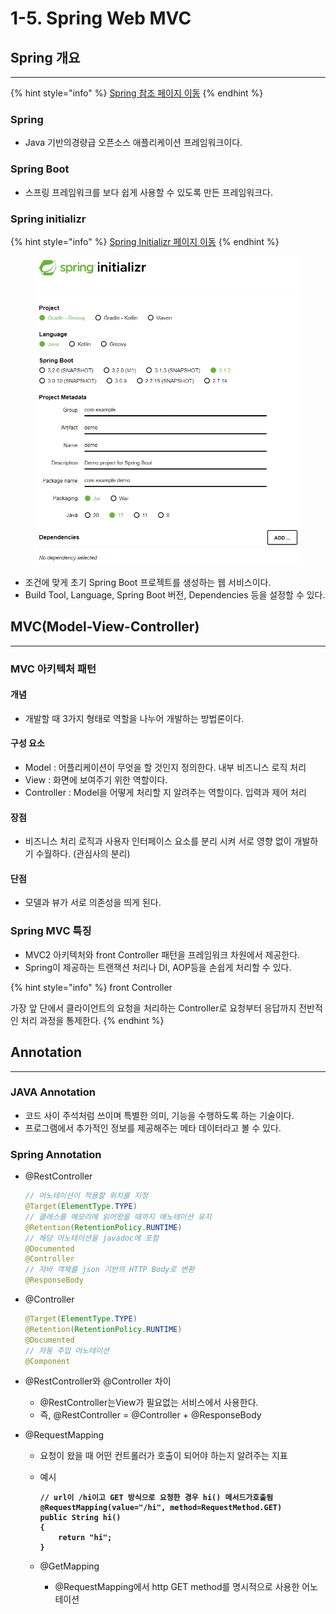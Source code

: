 # 1-5. Spring Web MVC

## Spring 개요

***

{% hint style="info" %}
[Spring 참조 페이지 이동](https://docs.spring.io/spring-framework/reference/)
{% endhint %}

### Spring

* Java 기반의경량급 오픈소스 애플리케이션 프레임워크이다.&#x20;

### Spring Boot

* 스프링 프레임워크를 보다 쉽게 사용할 수 있도록 만든 프레임워크다.

### Spring initializr

{% hint style="info" %}
[Spring Initializr](https://start.spring.io/)[ 페이지 이동](https://start.spring.io/)
{% endhint %}

<figure><img src="../../.gitbook/assets/화면 캡처 2023-08-17 222048.png" alt=""><figcaption></figcaption></figure>

* 조건에 맞게 초기 Spring Boot 프로젝트를 생성하는 웹 서비스이다.
* Build Tool, Language, Spring Boot 버전, Dependencies 등을 설정할 수 있다.

## MVC(Model-View-Controller)

***

### MVC 아키텍처 패턴

#### 개념

* 개발할 때 3가지 형태로 역할을 나누어 개발하는 방법론이다.

#### 구성 요소

* Model : 어플리케이션이 무엇을 할 것인지 정의한다. 내부 비즈니스 로직 처리
* View : 화면에 보여주기 위한 역할이다.&#x20;
* Controller : Model을 어떻게 처리할 지 알려주는 역할이다. 입력과 제어 처리

#### 장점

* 비즈니스 처리 로직과 사용자 인터페이스 요소를 분리 시켜 서로 영향 없이 개발하기 수월하다. (관심사의 분리)

#### 단점

* 모델과 뷰가 서로 의존성을 띄게 된다.

### Spring MVC 특징

* MVC2 아키텍처와 front Controller 패턴을 프레임워크 차원에서 제공한다.
* Spring이 제공하는 트랜잭션 처리나 DI, AOP등을 손쉽게 처리할 수 있다.

{% hint style="info" %}
front Controller

가장 앞 단에서 클라이언트의 요청을 처리하는 Controller로  요청부터 응답까지 전반적인 처리 과정을 통제한다.
{% endhint %}

## Annotation

***

### JAVA Annotation

* 코드 사이 주석처럼 쓰이며 특별한 의미, 기능을 수행하도록 하는 기술이다.
* 프로그램에서 추가적인 정보를 제공해주는 메타 데이터라고 볼 수 있다.

### Spring Annotation

*   @RestController

    ```java
    // 어노테이션이 적용할 위치를 지정
    @Target(ElementType.TYPE)
    // 클래스를 메모리에 읽어왔을 때까지 애노테이션 유지
    @Retention(RetentionPolicy.RUNTIME)
    // 해당 어노테이션을 javadoc에 포함
    @Documented
    @Controller
    // 자바 객체를 json 기반의 HTTP Body로 변환
    @ResponseBody
    ```
*   @Controller

    ```java
    @Target(ElementType.TYPE)
    @Retention(RetentionPolicy.RUNTIME)
    @Documented
    // 자동 주입 어노테이션
    @Component
    ```
* @RestController와 @Controller 차이
  * @RestController는View가 필요없는 서비스에서 사용한다.
  * 즉, @RestController = @Controller + @ResponseBody
* @RequestMapping&#x20;
  * 요청이 왔을 때 어떤 컨트롤러가 호출이 되어야 하는지 알려주는 지표
  *   예시

      <pre class="language-java"><code class="lang-java"><strong>// url이 /hi이고 GET 방식으로 요청한 경우 hi() 메서드가호출됨
      </strong><strong>@RequestMapping(value="/hi", method=RequestMethod.GET)
      </strong><strong>public String hi()
      </strong><strong>{
      </strong><strong>    return "hi";
      </strong><strong>}
      </strong></code></pre>
  * @GetMapping&#x20;
    * @RequestMapping에서 http GET method를 명시적으로 사용한 어노테이션
